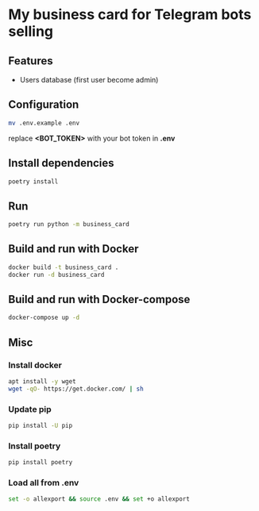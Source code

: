 # My business card for Telegram bots selling

## Features
* Users database (first user become admin)


## Configuration
```sh
mv .env.example .env
```
replace **<BOT_TOKEN>** with your bot token in **.env**

## Install dependencies
```sh
poetry install
```

## Run
```sh
poetry run python -m business_card
```

## Build and run with Docker
```sh
docker build -t business_card .
docker run -d business_card
```

## Build and run with Docker-compose
```sh
docker-compose up -d
```

## Misc
### Install docker
```sh
apt install -y wget
wget -qO- https://get.docker.com/ | sh
```

### Update pip
```sh
pip install -U pip
```

### Install poetry
```sh
pip install poetry
```

### Load all from .env
```sh
set -o allexport && source .env && set +o allexport
```
